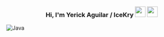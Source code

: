 <h3 align="center">
  Hi, I'm Yerick Aguilar / IceKry
  <img src="https://media4.giphy.com/media/v1.Y2lkPTc5MGI3NjExMndiY2RtYmRvOWZkMDIydTczYjhtbW5qbnlwcmJqeDNvcXY4cXU3cSZlcD12MV9pbnRlcm5hbF9naWZfYnlfaWQmY3Q9cw/hvRJCLFzcasrR4ia7z/giphy.gif" height="28">
  <img src="https://media2.giphy.com/media/v1.Y2lkPTc5MGI3NjExMmY5dzE4dWF1MTFsdGRqaHJzZGVsN3hvYzA2OHpnemNkZHY2M2djaCZlcD12MV9pbnRlcm5hbF9naWZfYnlfaWQmY3Q9cw/EYrVf1Fq6aKfm/giphy.gif" height="28">
</h3>

![Java](https://img.shields.io/badge/java-%23ED8B00.svg?style=for-the-badge&logo=openjdk&logoColor=white)
